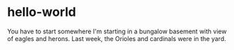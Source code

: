 # hello-world
You have to start somewhere
I'm starting in a bungalow basement with view of eagles and herons.
Last week, the Orioles and cardinals were in the yard.
